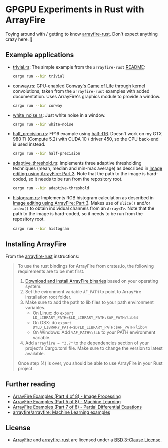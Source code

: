 # GPGPU Experiments in Rust with ArrayFire

Toying around with / getting to know [arrayfire-rust](https://github.com/arrayfire/arrayfire-rust).
Don't expect anything crazy here. 🙌

## Example applications

- [trivial.rs](src/trivial.rs): The simple example from the `arrayfire-rust` [README](https://github.com/arrayfire/arrayfire-rust/blob/master/README.md):
  ```bash
  cargo run --bin trivial
  ```

- [conway.rs](src/conway.rs): GPU-enabled [Conway's Game of Life](https://en.wikipedia.org/wiki/Conway%27s_Game_of_Life) through
  kernel convolutions, taken from the `arrayfire-rust` examples with added documentation.
  Uses ArrayFire's graphics module to provide a window.
  ```bash
  cargo run --bin conway
  ```
  
- [white_noise.rs](src/white_noise.rs): Just white noise in a window. 
  ```bash
  cargo run --bin white-noise
  ```
  
- [half_precision.rs](src/half_precision.rs): FP16 example using [half::f16](https://docs.rs/half/1.6.0/half/).
  Doesn't work on my GTX 980 Ti (Compute 5.2) with CUDA 10 / driver 450, so the CPU back-end is used instead.
  ```bash
  cargo run --bin half-precision
  ```

- [adaptive_threshold.rs](src/adaptive_threshold.rs): Implements three adaptive thresholding
  techniques (mean, median and min-max average) as described in [Image editing using ArrayFire: Part 3](https://arrayfire.com/image-editing-using-arrayfire-part-3-2/).
  Note that the path to the image is hard-coded, so it needs to be run from the repository root.
  ```bash
  cargo run --bin adaptive-threshold
  ```
  
- [histogram.rs](src/histogram.rs): Implements RGB histogram calculation as described in [Image editing using ArrayFire: Part 3](https://arrayfire.com/image-editing-using-arrayfire-part-3-2/).
   Makes use of `slice()` and/or `index()` to obtain individual channels from an `Array<T>`.
   Note that the path to the image is hard-coded, so it needs to be run from the repository root.
   ```bash
   cargo run --bin histogram
   ```


## Installing ArrayFire

From the [arrayfire-rust](https://github.com/arrayfire/arrayfire-rust) instructions:

> To use the rust bindings for ArrayFire from crates.io, the following requirements are to be met first.
>
>  1. [Download and install ArrayFire binaries](https://arrayfire.com/download) based on your operating system.
>  2. Set the evironment variable `AF_PATH` to point to ArrayFire installation root folder.
>  3. Make sure to add the path to lib files to your path environment variables.
>      - On Linux: do `export LD_LIBRARY_PATH=$LD_LIBRARY_PATH:$AF_PATH/lib64`
>      - On OSX: do `export DYLD_LIBRARY_PATH=$DYLD_LIBRARY_PATH:$AF_PATH/lib64`
>      - On Windows: Add `%AF_PATH%\lib` to your PATH environment variable.
>  4. Add `arrayfire = "3.7"` to the dependencies section of your project's Cargo.toml file. Make sure
>     to change the version to latest available.
>  
>  Once step (4) is over, you should be able to use ArrayFire in your Rust project.

## Further reading

- [ArrayFire Examples (Part 4 of 8) - Image Processing](https://arrayfire.com/arrayfire-examples-part-4-of-8-image-processing/)
- [ArrayFire Examples (Part 5 of 8) - Machine Learning](https://arrayfire.com/arrayfire-examples-part-5-of-8-machine-learning/)
- [ArrayFire Examples (Part 7 of 8) - Partial Differential Equations](https://arrayfire.com/arrayfire-examples-part-7-of-8-pde/)
- [arrayfire/arrayfire: Machine Learning examples](https://github.com/arrayfire/arrayfire/tree/master/examples/machine_learning)

## License

- [ArrayFire](https://arrayfire.com/the-arrayfire-library/) and [arrayfire-rust](https://github.com/arrayfire/arrayfire-rust)
  are licensed under a [BSD 3-Clause License](https://tldrlegal.com/license/bsd-3-clause-license-(revised)).
